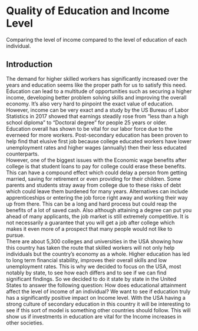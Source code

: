 # Quality of Education and Income Level
Comparing the level of income compared to the level of education of each individual. 
## Introduction
  The demand for higher skilled workers has significantly increased over the years and education seems like the proper path for us to satisfy this need.  Education can lead to a multitude of opportunities such as securing a higher income, developing better problem solving skills and improving the overall economy.  It’s also very hard to pinpoint the exact value of education.  However, income can be very exact and a study by the US Bureau of Labor Statistics in 2017 showed that earnings steadily rose from “less than a high school diploma” to “Doctoral degree” for people 25 years or older.  Education overall has shown to be vital for our labor force due to the everneed for more workers.  Post-secondary education has been proven to help find that elusive first job because college educated workers have lower unemployment rates and higher wages (annually) then their less educated counterparts.  
  However, one of the biggest issues with the Economic wage benefits after college is that student loans to pay for college could erase these benefits.  This can have a compound effect which could delay a person from getting married, saving for retirement or even providing for their children.  Some parents and students stray away from college due to these risks of debt which could leave them burdened for many years.  Alternatives can include apprenticeships or entering the job force right away and working their way up from there.  This can be a long and hard process but could reap the benefits of a lot of saved cash.  Also although attaining a degree can put you ahead of many applicants, the job market is still extremely competitive.  It is not necessarily a guarantee that you will get a job after college which makes it even more of a prospect that many people would not like to pursue.  
  There are about 5,300 colleges and universities in the USA showing how this country has taken the route that skilled workers will not only help individuals but the country’s economy as a whole.  Higher education has led to long term financial stability, improves their overall skills and low unemployment rates.  This is why we decided to focus on the USA, most notably by state, to see how each differs and to see if we can find significant findings.
So we decided to do it state by state in the United States to answer the following question: How does educational attainment affect the level of income of an individual?  We want to see if education truly has a significantly positive impact on Income level.
  With the USA having a strong culture of secondary education in this country it will be interesting to see if this sort of model is something other countries should follow.  This will show us if investments in education are vital for the Income increases in other societies.
